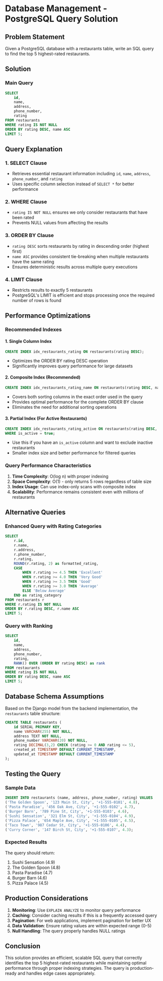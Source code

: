 # Database Management - PostgreSQL Query Solution

## Problem Statement
Given a PostgreSQL database with a restaurants table, write an SQL query to find the top 5 highest-rated restaurants.

## Solution

### Main Query
```sql
SELECT 
    id,
    name,
    address,
    phone_number,
    rating
FROM restaurants
WHERE rating IS NOT NULL
ORDER BY rating DESC, name ASC
LIMIT 5;
```

## Query Explanation

### 1. **SELECT Clause**
- Retrieves essential restaurant information including `id`, `name`, `address`, `phone_number`, and `rating`
- Uses specific column selection instead of `SELECT *` for better performance

### 2. **WHERE Clause**
- `rating IS NOT NULL` ensures we only consider restaurants that have been rated
- Prevents NULL values from affecting the results

### 3. **ORDER BY Clause**
- `rating DESC` sorts restaurants by rating in descending order (highest first)
- `name ASC` provides consistent tie-breaking when multiple restaurants have the same rating
- Ensures deterministic results across multiple query executions

### 4. **LIMIT Clause**
- Restricts results to exactly 5 restaurants
- PostgreSQL's LIMIT is efficient and stops processing once the required number of rows is found

## Performance Optimizations

### Recommended Indexes

#### 1. Single Column Index
```sql
CREATE INDEX idx_restaurants_rating ON restaurants(rating DESC);
```
- Optimizes the ORDER BY rating DESC operation
- Significantly improves query performance for large datasets

#### 2. Composite Index (Recommended)
```sql
CREATE INDEX idx_restaurants_rating_name ON restaurants(rating DESC, name ASC);
```
- Covers both sorting columns in the exact order used in the query
- Provides optimal performance for the complete ORDER BY clause
- Eliminates the need for additional sorting operations

#### 3. Partial Index (For Active Restaurants)
```sql
CREATE INDEX idx_restaurants_rating_active ON restaurants(rating DESC, name ASC) 
WHERE is_active = true;
```
- Use this if you have an `is_active` column and want to exclude inactive restaurants
- Smaller index size and better performance for filtered queries

### Query Performance Characteristics

1. **Time Complexity**: O(log n) with proper indexing
2. **Space Complexity**: O(1) - only returns 5 rows regardless of table size
3. **Index Usage**: Can use index-only scans with composite index
4. **Scalability**: Performance remains consistent even with millions of restaurants

## Alternative Queries

### Enhanced Query with Rating Categories
```sql
SELECT 
    r.id,
    r.name,
    r.address,
    r.phone_number,
    r.rating,
    ROUND(r.rating, 2) as formatted_rating,
    CASE 
        WHEN r.rating >= 4.5 THEN 'Excellent'
        WHEN r.rating >= 4.0 THEN 'Very Good'
        WHEN r.rating >= 3.5 THEN 'Good'
        WHEN r.rating >= 3.0 THEN 'Average'
        ELSE 'Below Average'
    END as rating_category
FROM restaurants r
WHERE r.rating IS NOT NULL
ORDER BY r.rating DESC, r.name ASC
LIMIT 5;
```

### Query with Ranking
```sql
SELECT 
    id,
    name,
    address,
    phone_number,
    rating,
    RANK() OVER (ORDER BY rating DESC) as rank
FROM restaurants
WHERE rating IS NOT NULL
ORDER BY rating DESC, name ASC
LIMIT 5;
```

## Database Schema Assumptions

Based on the Django model from the backend implementation, the `restaurants` table structure:

```sql
CREATE TABLE restaurants (
    id SERIAL PRIMARY KEY,
    name VARCHAR(255) NOT NULL,
    address TEXT NOT NULL,
    phone_number VARCHAR(20) NOT NULL,
    rating DECIMAL(3,2) CHECK (rating >= 0 AND rating <= 5),
    created_at TIMESTAMP DEFAULT CURRENT_TIMESTAMP,
    updated_at TIMESTAMP DEFAULT CURRENT_TIMESTAMP
);
```

## Testing the Query

### Sample Data
```sql
INSERT INTO restaurants (name, address, phone_number, rating) VALUES
('The Golden Spoon', '123 Main St, City', '+1-555-0101', 4.8),
('Pasta Paradise', '456 Oak Ave, City', '+1-555-0102', 4.7),
('Burger Barn', '789 Pine St, City', '+1-555-0103', 4.6),
('Sushi Sensation', '321 Elm St, City', '+1-555-0104', 4.9),
('Pizza Palace', '654 Maple Ave, City', '+1-555-0105', 4.5),
('Taco Town', '987 Cedar St, City', '+1-555-0106', 4.4),
('Curry Corner', '147 Birch St, City', '+1-555-0107', 4.3);
```

### Expected Results
The query should return:
1. Sushi Sensation (4.9)
2. The Golden Spoon (4.8)
3. Pasta Paradise (4.7)
4. Burger Barn (4.6)
5. Pizza Palace (4.5)

## Production Considerations

1. **Monitoring**: Use `EXPLAIN ANALYZE` to monitor query performance
2. **Caching**: Consider caching results if this is a frequently accessed query
3. **Pagination**: For web applications, implement pagination for better UX
4. **Data Validation**: Ensure rating values are within expected range (0-5)
5. **Null Handling**: The query properly handles NULL ratings

## Conclusion

This solution provides an efficient, scalable SQL query that correctly identifies the top 5 highest-rated restaurants while maintaining optimal performance through proper indexing strategies. The query is production-ready and handles edge cases appropriately.
